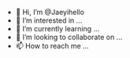 - 👋 Hi, I’m @Jaeyihello
- 👀 I’m interested in ...
- 🌱 I’m currently learning ...
- 💞️ I’m looking to collaborate on ...
- 📫 How to reach me ...

<!---
Jaeyihello/Jaeyihello is a ✨ special ✨ repository because its `README.md` (this file) appears on your GitHub profile.
You can click the Preview link to take a look at your changes.
--->
